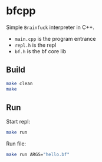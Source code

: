 # bfcpp

Simple `Brainfuck` interpreter in C++.

- `main.cpp` is the program entrance
- `repl.h` is the repl
- `bf.h` is the bf core lib

## Build

``` bash
make clean
make
```

## Run

Start repl:

``` bash
make run
```

Run file:

``` bash
make run ARGS="hello.bf"
```
